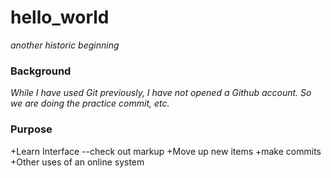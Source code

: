 # hello_world
_another historic beginning_
### Background
*While I have used Git previously, I have not opened a Github account.
So we are doing the practice commit, etc.*
### Purpose
+Learn Interface
--check out markup
+Move up new items
+make commits
+Other uses of an online system
